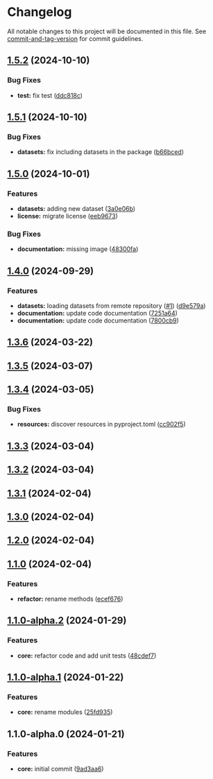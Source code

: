 # Changelog

All notable changes to this project will be documented in this file. See [commit-and-tag-version](https://github.com/absolute-version/commit-and-tag-version) for commit guidelines.

## [1.5.2](https://github.com/w4k2/traffic-weaver/compare/v1.5.1...v1.5.2) (2024-10-10)


### Bug Fixes

* **test:** fix test ([ddc818c](https://github.com/w4k2/traffic-weaver/commit/ddc818c216ba3425004d51b77d4f2aae7f8178ac))

## [1.5.1](https://github.com/w4k2/traffic-weaver/compare/v1.5.0...v1.5.1) (2024-10-10)


### Bug Fixes

* **datasets:** fix including datasets in the package ([b66bced](https://github.com/w4k2/traffic-weaver/commit/b66bcedb77bbcbfa545a2b217e3d0f1fdd84ebc5))

## [1.5.0](https://github.com/w4k2/traffic-weaver/compare/v1.4.0...v1.5.0) (2024-10-01)


### Features

* **datasets:** adding new dataset ([3a0e06b](https://github.com/w4k2/traffic-weaver/commit/3a0e06b004ac255d0dea4c347bbedc708e670a4c))
* **license:** migrate license ([eeb9673](https://github.com/w4k2/traffic-weaver/commit/eeb96732185708c287e6c9a669c46e8bb428b69e))


### Bug Fixes

* **documentation:** missing image ([48300fa](https://github.com/w4k2/traffic-weaver/commit/48300facf8e292037ddb55d8deb70f8be6699bca))

## [1.4.0](https://github.com/w4k2/traffic-weaver/compare/v1.3.6...v1.4.0) (2024-09-29)


### Features

* **datasets:** loading datasets from remote repository ([#1](https://github.com/w4k2/traffic-weaver/issues/1)) ([d9e579a](https://github.com/w4k2/traffic-weaver/commit/d9e579a27ea9e19ad68c23872e3b0791ba9caf97))
* **documentation:** update code documentation ([7251a64](https://github.com/w4k2/traffic-weaver/commit/7251a640a728ffdef683c75a190da76590ef379a))
* **documentation:** update code documentation ([7800cb9](https://github.com/w4k2/traffic-weaver/commit/7800cb9a1bfad5f37fb996731bd5905c10dc9545))

## [1.3.6](https://github.com/netopt/traffic-weaver/compare/v1.3.5...v1.3.6) (2024-03-22)

## [1.3.5](https://github.com/w4k2/traffic-weaver/compare/v1.3.4...v1.3.5) (2024-03-07)

## [1.3.4](https://github.com/w4k2/traffic-weaver/compare/v1.3.3...v1.3.4) (2024-03-05)


### Bug Fixes

* **resources:** discover resources in pyproject.toml ([cc902f5](https://github.com/w4k2/traffic-weaver/commit/cc902f5b89b1f7f08bc172e7bbdddd25b110f82a))

## [1.3.3](https://github.com/w4k2/traffic-weaver/compare/v1.3.2...v1.3.3) (2024-03-04)

## [1.3.2](https://github.com/w4k2/traffic-weaver/compare/v1.3.1...v1.3.2) (2024-03-04)

## [1.3.1](https://github.com/netopt/traffic-weaver/compare/v1.3.0...v1.3.1) (2024-02-04)

## [1.3.0](https://github.com/netopt/traffic-weaver/compare/v1.2.0...v1.3.0) (2024-02-04)

## [1.2.0](https://github.com/netopt/traffic-weaver/compare/v1.1.0...v1.2.0) (2024-02-04)

## [1.1.0](https://github.com/netopt/traffic-weaver/compare/v1.1.0-alpha.2...v1.1.0) (2024-02-04)


### Features

* **refactor:** rename methods ([ecef676](https://github.com/netopt/traffic-weaver/commit/ecef676f44066957bfedd40b09609108e88bcfcb))

## [1.1.0-alpha.2](https://github.com/netopt/traffic-weaver/compare/v1.1.0-alpha.1...v1.1.0-alpha.2) (2024-01-29)


### Features

* **core:** refactor code and add unit tests ([48cdef7](https://github.com/netopt/traffic-weaver/commit/48cdef7c34ad011d5166e18aa2bb297d0ab5f2a5))

## [1.1.0-alpha.1](https://github.com/netopt/traffic_weaver/compare/v1.1.0-alpha.0...v1.1.0-alpha.1) (2024-01-22)


### Features

* **core:** rename modules ([25fd935](https://github.com/netopt/traffic_weaver/commit/25fd935ef0cc79ec2c358c167e2647700c1e08e5))

## 1.1.0-alpha.0 (2024-01-21)


### Features

* **core:** initial commit ([9ad3aa6](https://github.com/netopt/traffic_weaver/commit/9ad3aa6c23ea1001b622578ca8e59acff1aab130))
